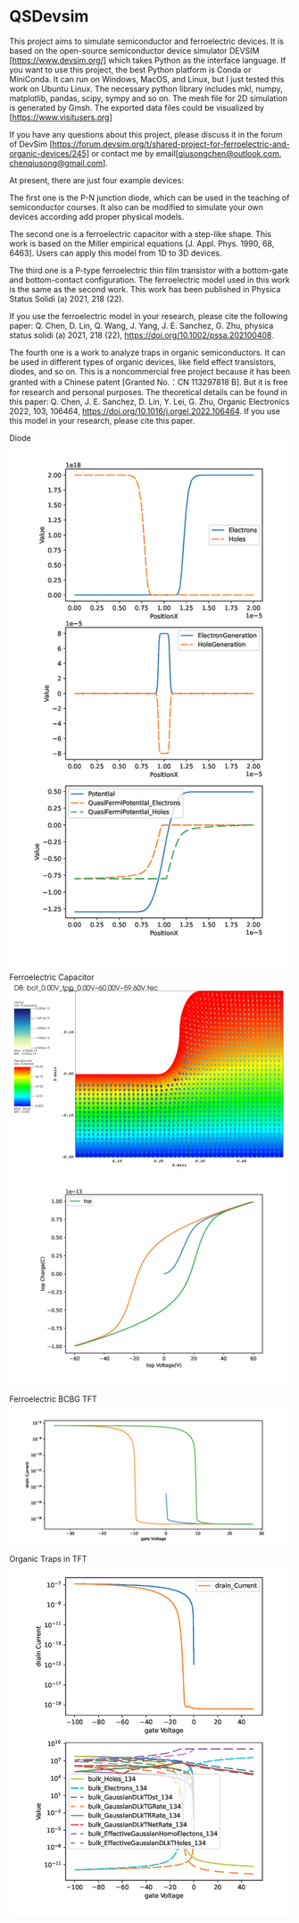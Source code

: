 # QSDevsim

This project aims to simulate semiconductor and ferroelectric devices. It is based on the open-source semiconductor device simulator DEVSIM [https://www.devsim.org/] which takes Python as the interface language.
If you want to use this project, the best Python platform is Conda or MiniConda. It can run on Windows, MacOS, and Linux, but I just tested this work on Ubuntu Linux. 
The necessary python library includes mkl, numpy, matplotlib, pandas, scipy, sympy and so on. The mesh file for 2D simulation is generated by Gmsh. The exported data files could be visualized by [https://www.visitusers.org]

If you have any questions about this project, please discuss it in the forum of DevSim 
[https://forum.devsim.org/t/shared-project-for-ferroelectric-and-organic-devices/245] 
or contact me by email[qiusongchen@outlook.com, chenqiusong@gmail.com].

At present, there are just four example devices:

The first one is the P-N junction diode, which can be used in the teaching of semiconductor courses.
It also can be modified to simulate your own devices according add proper physical models.

The second one is a ferroelectric capacitor with a step-like shape. This work is based on the Miller empirical equations [J. Appl. Phys. 1990, 68, 6463]. Users can apply this model from 1D to 3D devices.

The third one is a P-type ferroelectric thin film transistor with a bottom-gate and bottom-contact configuration. The ferroelectric model used in this work is the same as the second work. This work has been published in Physica Status Solidi (a) 2021, 218 (22).

If you use the ferroelectric model in your research, please cite the following paper:
Q. Chen, D. Lin, Q. Wang, J. Yang, J. E. Sanchez, G. Zhu, physica status solidi (a) 2021, 218 (22), https://doi.org/10.1002/pssa.202100408.

The fourth one is a work to analyze traps in organic semiconductors. It can be used in different types of organic devices, like field effect transistors, diodes, and so on.
This is a noncommercial free project because it has been granted with a Chinese patent [Granted No.：CN 113297818 B]. But it is free for research and personal purposes. The theoretical details can be found in this paper: 
Q. Chen, J. E. Sanchez, D. Lin, Y. Lei, G. Zhu, Organic Electronics 2022, 103, 106464, https://doi.org/10.1016/j.orgel.2022.106464.
If you use this model in your research, please cite this paper.

Diode
![image](Example/Diode/bot_0.00V_top_0.00V~-1.00Vpre~-0.70Vmonitor.png)
Ferroelectric Capacitor
![image](Example/Ferroelectric%20Capacitor/Polariztion.png)
![image](Example/Ferroelectric%20Capacitor/bot_0.00V_top_-60.00V~60.00V~60.00V.png)

Ferroelectric BCBG TFT 
![image](Example/Ferroelectric%20TFT%20BCBG/mu1.00e+06D-5G30.0~-35.0_drain_-5.00V_gate_-35.00V~30.00Vback_Reduce_Interval~27.16V.png)

Organic Traps in TFT
![image](Example/Organic%20Traps%20in%20TFT/drain_-0.12V_gate_-100.00V~50.00Vback_6.48e+00~50.00V.png)

